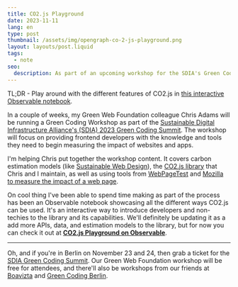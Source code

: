 ```yaml
---
title: CO2.js Playground
date: 2023-11-11
lang: en
type: post
thumbnail: /assets/img/opengraph-co-2-js-playground.png
layout: layouts/post.liquid
tags:
  - note
seo:
  description: As part of an upcoming workshop for the SDIA's Green Coding Summit, I've made an interactive CO2.js playground for people to get hands on with the capabilities of our little JavaScript library.
---
```


TL;DR - Play around with the different features of CO2.js in [this interactive Observable notebook](https://observablehq.com/@greenweb/co2-js-playground).

In a couple of weeks, my Green Web Foundation colleague Chris Adams will be running a Green Coding Workshop as part of the [Sustainable Digital Infrastructure Alliance's (SDIA) 2023 Green Coding Summit](https://sdialliance.org/green-coding-summit/2023/). The workshop will focus on providing frontend developers with the knowledge and tools they need to begin measuring the impact of websites and apps.

I'm helping Chris put together the workshop content. It covers carbon estimation models (like [Sustainable Web Design](https://sustainablewebdesign.org/)), the [CO2.js library](https://github.com/thegreenwebfoundation/co2.js) that Chris and I maintain, as well as using tools from [WebPageTest](https://webpagetest.org/) and [Mozilla to measure the impact of a web page](https://fershad.com/writing/co2e-estimates-in-firefox-profiler/).

On cool thing I've been able to spend time making as part of the process has been an Observable notebook showcasing all the different ways CO2.js can be used. It's an interactive way to introduce developers and non-techies to the library and its capabilities. We'll definitely be updating it as a add more APIs, data, and estimation models to the library, but for now you can check it out at [**CO2.js Playground on Observable**](https://observablehq.com/@greenweb/co2-js-playground).

***

Oh, and if you're in Berlin on November 23 and 24, then grab a ticket for the [SDIA Green Coding Summit](https://sdialliance.org/green-coding-summit/2023/). Our Green Web Foundation workshop will be free for attendees, and there'll also be workshops from our friends at [Boavizta](https://boavizta.org/) and [Green Coding Berlin](https://www.green-coding.org/).
